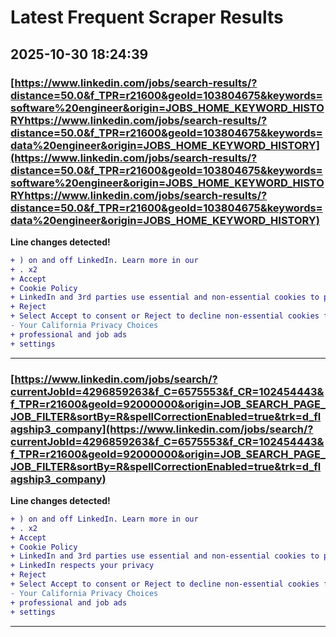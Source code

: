 # Latest Frequent Scraper Results

## 2025-10-30 18:24:39

### [https://www.linkedin.com/jobs/search-results/?distance=50.0&f_TPR=r21600&geoId=103804675&keywords=software%20engineer&origin=JOBS_HOME_KEYWORD_HISTORYhttps://www.linkedin.com/jobs/search-results/?distance=50.0&f_TPR=r21600&geoId=103804675&keywords=data%20engineer&origin=JOBS_HOME_KEYWORD_HISTORY](https://www.linkedin.com/jobs/search-results/?distance=50.0&f_TPR=r21600&geoId=103804675&keywords=software%20engineer&origin=JOBS_HOME_KEYWORD_HISTORYhttps://www.linkedin.com/jobs/search-results/?distance=50.0&f_TPR=r21600&geoId=103804675&keywords=data%20engineer&origin=JOBS_HOME_KEYWORD_HISTORY)

**Line changes detected!**

```diff
+ ) on and off LinkedIn. Learn more in our
+ . x2
+ Accept
+ Cookie Policy
+ LinkedIn and 3rd parties use essential and non-essential cookies to provide, secure, analyze and improve our Services, and to show you relevant ads (including
+ Reject
+ Select Accept to consent or Reject to decline non-essential cookies for this use. You can update your choices at any time in your
- Your California Privacy Choices
+ professional and job ads
+ settings
```

---
### [https://www.linkedin.com/jobs/search/?currentJobId=4296859263&f_C=6575553&f_CR=102454443&f_TPR=r21600&geoId=92000000&origin=JOB_SEARCH_PAGE_JOB_FILTER&sortBy=R&spellCorrectionEnabled=true&trk=d_flagship3_company](https://www.linkedin.com/jobs/search/?currentJobId=4296859263&f_C=6575553&f_CR=102454443&f_TPR=r21600&geoId=92000000&origin=JOB_SEARCH_PAGE_JOB_FILTER&sortBy=R&spellCorrectionEnabled=true&trk=d_flagship3_company)

**Line changes detected!**

```diff
+ ) on and off LinkedIn. Learn more in our
+ . x2
+ Accept
+ Cookie Policy
+ LinkedIn and 3rd parties use essential and non-essential cookies to provide, secure, analyze and improve our Services, and to show you relevant ads (including
+ LinkedIn respects your privacy
+ Reject
+ Select Accept to consent or Reject to decline non-essential cookies for this use. You can update your choices at any time in your
- Your California Privacy Choices
+ professional and job ads
+ settings
```

---
